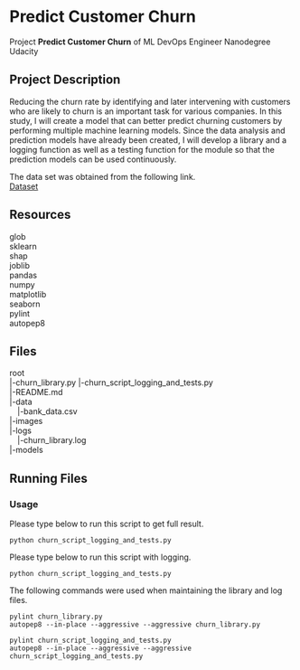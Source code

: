 # Predict Customer Churn

Project **Predict Customer Churn** of ML DevOps Engineer Nanodegree Udacity

## Project Description

Reducing the churn rate by identifying and later intervening with customers who are likely to churn is an important task for various companies. In this study, I will create a model that can better predict churning customers by performing multiple machine learning models. Since the data analysis and prediction models have already been created, I will develop a library and a logging function as well as a testing function for the module so that the prediction models can be used continuously.

The data set was obtained from the following link.<br>
[Dataset](https://www.kaggle.com/sakshigoyal7/credit-card-customers/code)

## Resources

glob<br>
sklearn<br>
shap<br>
joblib<br>
pandas<br>
numpy<br>
matplotlib<br>
seaborn<br>
pylint<br>
autopep8<br>
## Files

root<br>
|-churn_library.py
|-churn_script_logging_and_tests.py<br>
|-README.md<br>
|-data<br>
&emsp;|-bank_data.csv<br>
|-images<br>
|-logs<br>
&emsp;|-churn_library.log<br>
|-models<br>

## Running Files
### Usage

Please type below to run this script to get full result.

`
python churn_script_logging_and_tests.py
`

Please type below to run this script with logging.

`
python churn_script_logging_and_tests.py
`

The following commands were used when maintaining the library and log files.

```
pylint churn_library.py
autopep8 --in-place --aggressive --aggressive churn_library.py

pylint churn_script_logging_and_tests.py
autopep8 --in-place --aggressive --aggressive churn_script_logging_and_tests.py
```
